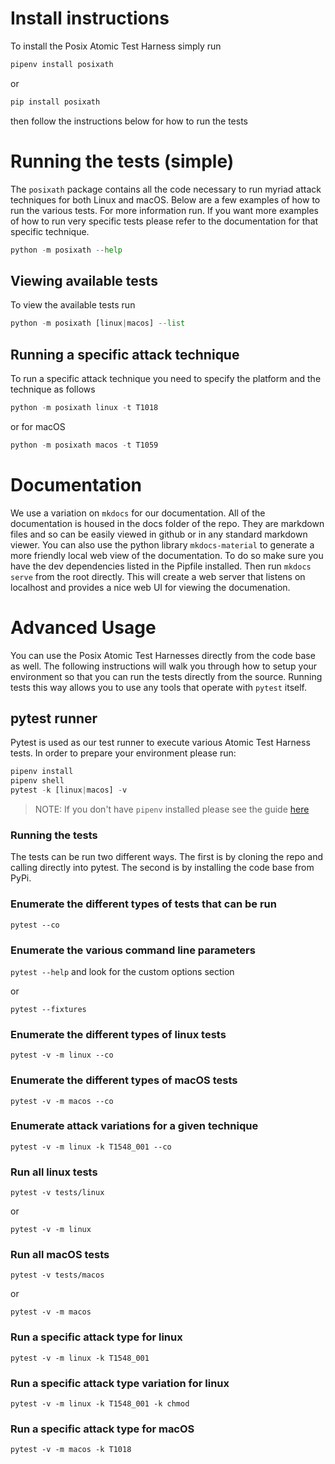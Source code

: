 # Install instructions
To install the Posix Atomic Test Harness simply run
```python
pipenv install posixath
```

or 

```python
pip install posixath
```
then follow the instructions below for how to run the tests

# Running the tests (simple)
The `posixath` package contains all the code necessary to run myriad attack techniques for both Linux and macOS. Below are a few examples of how to run the various tests. For more information run. If you want more examples of how to run very specific tests please refer to the documentation for that specific technique.
```python
python -m posixath --help
```

## Viewing available tests
To view the available tests run 
```python
python -m posixath [linux|macos] --list
```

## Running a specific attack technique
To run a specific attack technique you need to specify the platform and the technique as follows
```python
python -m posixath linux -t T1018
```
or for macOS
```python
python -m posixath macos -t T1059
```

# Documentation
We use a variation on `mkdocs` for our documentation. All of the documentation is housed in the docs folder of the repo. They are markdown files and so can be easily viewed in github or in any standard markdown viewer. You can also use the python library `mkdocs-material` to generate a more friendly local web view of the documentation. To do so make sure you have the dev dependencies listed in the Pipfile installed. Then run `mkdocs serve` from the root directly. This will create a web server that listens on localhost and provides a nice web UI for viewing the documenation.

# Advanced Usage
You can use the Posix Atomic Test Harnesses directly from the code base as well. The following instructions will walk you through
how to setup your environment so that you can run the tests directly from the source. Running tests this way allows you to use any
tools that operate with `pytest` itself.

## pytest runner
Pytest is used as our test runner to execute various Atomic Test Harness tests. In order to prepare your environment please run:

```python
pipenv install
pipenv shell
pytest -k [linux|macos] -v
```
> NOTE: If you don't have `pipenv` installed please see the guide [here](https://pipenv.pypa.io/en/latest/install/)

### Running the tests
The tests can be run two different ways. The first is by cloning the repo and calling directly into pytest. The second is by installing the code base from PyPi.

### Enumerate the different types of tests that can be run
`pytest --co`

### Enumerate the various command line parameters
`pytest --help` and look for the custom options section

or

`pytest --fixtures`

### Enumerate the different types of linux tests
`pytest -v -m linux --co`

### Enumerate the different types of macOS tests
`pytest -v -m macos --co`

### Enumerate attack variations for a given technique
`pytest -v -m linux -k T1548_001 --co`

### Run all linux tests
`pytest -v tests/linux`

or

`pytest -v -m linux`

### Run all macOS tests
`pytest -v tests/macos`

or

`pytest -v -m macos`

### Run a specific attack type for linux
`pytest -v -m linux -k T1548_001`

### Run a specific attack type variation for linux
`pytest -v -m linux -k T1548_001 -k chmod`

### Run a specific attack type for macOS
`pytest -v -m macos -k T1018`
